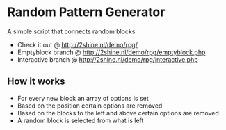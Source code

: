 # Random Pattern Generator
A simple script that connects random blocks

* Check it out @ http://2shine.nl/demo/rpg/
* Emptyblock branch @ http://2shine.nl/demo/rpg/emptyblock.php
* Interactive branch @ http://2shine.nl/demo/rpg/interactive.php


## How it works
* For every new block an array of options is set
* Based on the position certain options are removed
* Based on the blocks to the left and above certain options are removed
* A random block is selected from what is left